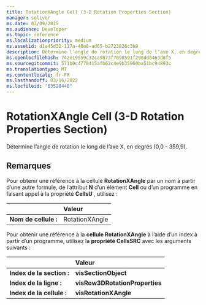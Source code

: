 ```yaml
---
title: RotationXAngle Cell (3-D Rotation Properties Section)
manager: soliver
ms.date: 03/09/2015
ms.audience: Developer
ms.topic: reference
ms.localizationpriority: medium
ms.assetid: d1a45d32-117a-48e8-ad65-b2723826c3b9
description: Détermine l’angle de rotation le long de l’axe X, en degrés (0,0 - 359,9).
ms.openlocfilehash: 742e19559c32ca9873f7098591f298dd8463d8f5
ms.sourcegitcommit: 571b0c4770415afb62c4e9b35960ba51bc94893c
ms.translationtype: MT
ms.contentlocale: fr-FR
ms.lasthandoff: 03/16/2022
ms.locfileid: "63520440"
---
```

# <a name="rotationxangle-cell-3-d-rotation-properties-section"></a>RotationXAngle Cell (3-D Rotation Properties Section)

Détermine l’angle de rotation le long de l’axe X, en degrés (0,0 - 359,9). 
  
## <a name="remarks"></a>Remarques

Pour obtenir une référence à la cellule **RotationXAngle** par un nom à partir d’une autre formule, de l’attribut **N** d’un élément **Cell** ou d’un programme en faisant appel à la propriété **CellsU** , utilisez : 
  
||Valeur |
|:-----|:-----|
|**Nom de cellule :**  <br/> |RotationXAngle  <br/> |
   
Pour obtenir une référence à la **cellule RotationXAngle** à l’aide d’un index à partir d’un programme, utilisez la **propriété CellsSRC** avec les arguments suivants : 
  
||Valeur |
|:-----|:-----|
|**Index de la section :**  <br/> |**visSectionObject** <br/> |
|**Index de la ligne :**  <br/> |**visRow3DRotationProperties** <br/> |
|**Index de la cellule :**  <br/> |**visRotationXAngle** <br/> |
   

